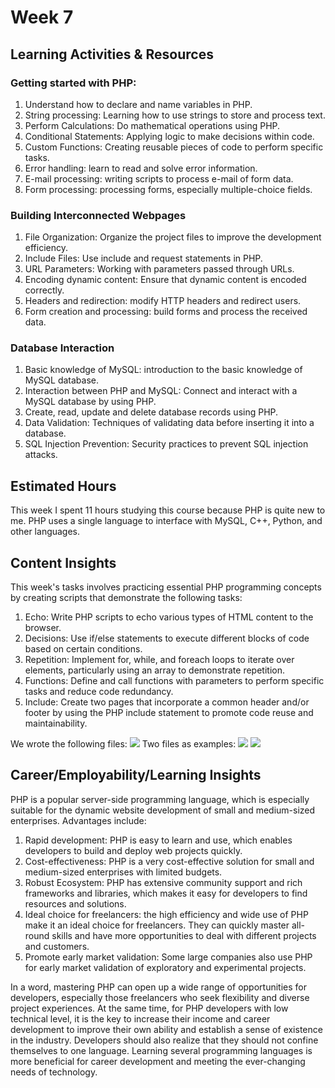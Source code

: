 # Week 7
## Learning Activities & Resources
###  Getting started with PHP:
1. Understand how to declare and name variables in PHP.
2. String processing: Learning how to use strings to store and process text.
3. Perform Calculations: Do mathematical operations using PHP.
4. Conditional Statements: Applying logic to make decisions within code.
5. Custom Functions: Creating reusable pieces of code to perform specific tasks.
6. Error handling: learn to read and solve error information.
7. E-mail processing: writing scripts to process e-mail of form data.
8. Form processing: processing forms, especially multiple-choice fields.

### Building Interconnected Webpages
1. File Organization: Organize the project files to improve the development efficiency.
2. Include Files: Use include and request statements in PHP.
3. URL Parameters: Working with parameters passed through URLs.
4. Encoding dynamic content: Ensure that dynamic content is encoded correctly.
5. Headers and redirection: modify HTTP headers and redirect users.
6. Form creation and processing: build forms and process the received data.

### Database Interaction
1. Basic knowledge of MySQL: introduction to the basic knowledge of MySQL database.
2. Interaction between PHP and MySQL: Connect and interact with a MySQL database by using PHP.
3. Create, read, update and delete database records using PHP.
4. Data Validation: Techniques of validating data before inserting it into a database.
5. SQL Injection Prevention: Security practices to prevent SQL injection attacks. 

## Estimated Hours
This week I spent 11 hours studying this course because PHP is quite new to me. PHP uses a single language to interface with MySQL, C++, Python, and other languages.

## Content Insights
This week's tasks involves practicing essential PHP programming concepts by creating scripts that demonstrate the following tasks:

1. Echo: Write PHP scripts to echo various types of HTML content to the browser.
2. Decisions: Use if/else statements to execute different blocks of code based on certain conditions.
3. Repetition: Implement for, while, and foreach loops to iterate over elements, particularly using an array to demonstrate repetition.
4. Functions: Define and call functions with parameters to perform specific tasks and reduce code redundancy.
5. Include: Create two pages that incorporate a common header and/or footer by using the PHP include statement to promote code reuse and maintainability.

We wrote the following files:
![](media/17043727064331/17043766164289.jpg)
Two files as examples:
![](media/17043727064331/17043766338114.jpg)
![](media/17043727064331/17043766630517.jpg)

## Career/Employability/Learning Insights
PHP is a popular server-side programming language, which is especially suitable for the dynamic website development of small and medium-sized enterprises. Advantages include:

1. Rapid development: PHP is easy to learn and use, which enables developers to build and deploy web projects quickly.
2. Cost-effectiveness: PHP is a very cost-effective solution for small and medium-sized enterprises with limited budgets.
3. Robust Ecosystem: PHP has extensive community support and rich frameworks and libraries, which makes it easy for developers to find resources and solutions.
4. Ideal choice for freelancers: the high efficiency and wide use of PHP make it an ideal choice for freelancers. They can quickly master all-round skills and have more opportunities to deal with different projects and customers.
5. Promote early market validation: Some large companies also use PHP for early market validation of exploratory and experimental projects.

In a word, mastering PHP can open up a wide range of opportunities for developers, especially those freelancers who seek flexibility and diverse project experiences. At the same time, for PHP developers with low technical level, it is the key to increase their income and career development to improve their own ability and establish a sense of existence in the industry. Developers should also realize that they should not confine themselves to one language. Learning several programming languages is more beneficial for career development and meeting the ever-changing needs of technology. 
